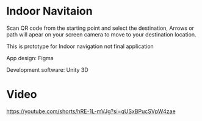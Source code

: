 # Indoor Navitaion
Scan QR code from the starting point and select the destination, Arrows or path will apear on your screen camera to move to your destination location.

This is prototype for Indoor navigation not final application

App design: Figma 

Development software: Unity 3D

# Video
https://youtube.com/shorts/hRE-1L-mVJg?si=qUSxBPucSVpW4zae

